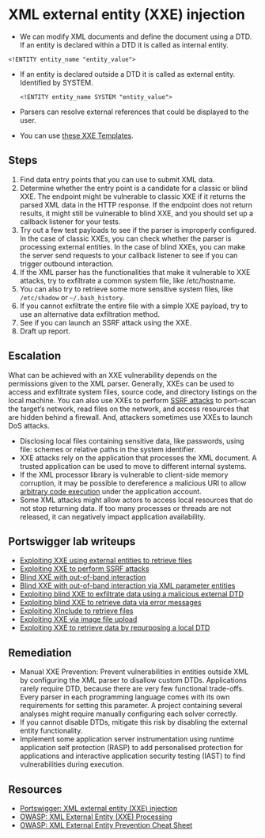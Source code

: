 # XML external entity (XXE) injection

* We can modify XML documents and define the document using a DTD. If an entity is declared within a DTD it is called as internal entity.

```text
<!ENTITY entity_name "entity_value">
```

* If an entity is declared outside a DTD it is called as external entity. Identified by SYSTEM.

    `<!ENTITY entity_name SYSTEM "entity_value">`
  
* Parsers can resolve external references that could be displayed to the user.
* You can use [these XXE Templates](https://raw.githubusercontent.com/tymyrddin/scripts-webapp/main/resources/xxe-templates.md).

## Steps

1. Find data entry points that you can use to submit XML data.
2. Determine whether the entry point is a candidate for a classic or blind XXE. The endpoint might be vulnerable to classic XXE if it returns the parsed XML data in the HTTP response. If the endpoint does not return results, it might still be vulnerable to blind XXE, and you should
set up a callback listener for your tests.
3. Try out a few test payloads to see if the parser is improperly configured. In the case of classic XXEs, you can check whether the parser is processing external entities. In the case of blind XXEs, you can make the server send requests to your callback listener to see if you can trigger outbound interaction.
4. If the XML parser has the functionalities that make it vulnerable to XXE attacks, try to exfiltrate a common system file, like /etc/hostname.
5. You can also try to retrieve some more sensitive system files, like `/etc/shadow` or `~/.bash_history`.
6. If you cannot exfiltrate the entire file with a simple XXE payload, try to use an alternative data exfiltration method.
7. See if you can launch an SSRF attack using the XXE.
8. Draft up report.

## Escalation

What can be achieved with an XXE vulnerability depends on the permissions given to the XML parser. Generally, XXEs can be used to access and exfiltrate system files, source code, and directory listings on the local machine. You can also use XXEs to perform [SSRF attacks](ssrf.md) to port-scan the target’s network, read files on the network, and access resources that are hidden behind a firewall. And, attackers sometimes use XXEs to launch DoS attacks.

* Disclosing local files containing sensitive data, like passwords, using file: schemes or relative paths in the system identifier.
* XXE attacks rely on the application that processes the XML document. A trusted application can be used to move to different internal systems.
* If the XML processor library is vulnerable to client-side memory corruption, it may be possible to dereference a malicious URI to allow [arbitrary code execution](rce.md) under the application account.
* Some XML attacks might allow actors to access local resources that do not stop returning data. If too many processes or threads are not released, it can negatively impact application availability.

## Portswigger lab writeups

* [Exploiting XXE using external entities to retrieve files](../burp/xxe/1.md)
* [Exploiting XXE to perform SSRF attacks](../burp/xxe/2.md)
* [Blind XXE with out-of-band interaction](../burp/xxe/3.md)
* [Blind XXE with out-of-band interaction via XML parameter entities](../burp/xxe/4.md)
* [Exploiting blind XXE to exfiltrate data using a malicious external DTD](../burp/xxe/5.md)
* [Exploiting blind XXE to retrieve data via error messages](../burp/xxe/6.md)
* [Exploiting XInclude to retrieve files](../burp/xxe/7.md)
* [Exploiting XXE via image file upload](../burp/xxe/8.md)
* [Exploiting XXE to retrieve data by repurposing a local DTD](../burp/xxe/9.md)

## Remediation

* Manual XXE Prevention: Prevent vulnerabilities in entities outside XML by configuring the XML parser to disallow custom DTDs. Applications rarely require DTD, because there are very few functional trade-offs. Every parser in each programming language comes with its own requirements for setting this parameter. A project containing several analyses might require manually configuring each solver correctly.
* If you cannot disable DTDs, mitigate this risk by disabling the external entity functionality.
* Implement some application server instrumentation using runtime application self protection (RASP) to add personalised protection for applications and interactive application security testing (IAST) to find vulnerabilities during execution.

## Resources

* [Portswigger: XML external entity (XXE) injection](https://portswigger.net/web-security/xxe)
* [OWASP: XML External Entity (XXE) Processing](https://owasp.org/www-community/vulnerabilities/XML_External_Entity_(XXE)_Processing)
* [OWASP: XML External Entity Prevention Cheat Sheet](https://cheatsheetseries.owasp.org/cheatsheets/XML_External_Entity_Prevention_Cheat_Sheet.html)


